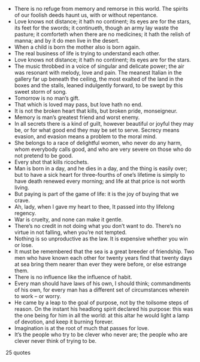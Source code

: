  - There is no refuge from memory and remorse in this world. The spirits of our foolish deeds haunt us, with or without repentance.
 - Love knows not distance; it hath no continent; its eyes are for the stars, its feet for the swords; it continueth, though an army lay waste the pasture; it comforteth when there are no medicines; it hath the relish of manna; and by it do men live in the desert.
 - When a child is born the mother also is born again.
 - The real business of life is trying to understand each other.
 - Love knows not distance; it hath no continent; its eyes are for the stars.
 - The music throbbed in a voice of singular and delicate power; the air was resonant with melody, love and pain. The meanest Italian in the gallery far up beneath the ceiling, the most exalted of the land in the boxes and the stalls, leaned indulgently forward, to be swept by this sweet storm of song.
 - Tomorrow is no man’s gift.
 - That which is loved may pass, but love hath no end.
 - It is not the broken heart that kills, but broken pride, monseigneur.
 - Memory is man’s greatest friend and worst enemy.
 - In all secrets there is a kind of guilt, however beautiful or joyful they may be, or for what good end they may be set to serve. Secrecy means evasion, and evasion means a problem to the moral mind.
 - She belongs to a race of delightful women, who never do any harm, whom everybody calls good, and who are very severe on those who do not pretend to be good.
 - Every shot that kills ricochets.
 - Man is born in a day, and he dies in a day, and the thing is easily over; but to have a sick heart for three-fourths of one’s lifetime is simply to have death renewed every morning; and life at that price is not worth living.
 - But paying is part of the game of life: it is the joy of buying that we crave.
 - Ah, lady, when I gave my heart to thee, It passed into thy lifelong regency.
 - War is cruelty, and none can make it gentle.
 - There’s no credit in not doing what you don’t want to do. There’s no virtue in not falling, when you’re not tempted.
 - Nothing is so unproductive as the law. It is expensive whether you win or lose.
 - It must be remembered that the sea is a great breeder of friendship. Two men who have known each other for twenty years find that twenty days at sea bring them nearer than ever they were before, or else estrange them.
 - There is no influence like the influence of habit.
 - Every man should have laws of his own, I should think; commandments of his own, for every man has a different set of circumstances wherein to work – or worry.
 - He came by a leap to the goal of purpose, not by the toilsome steps of reason. On the instant his headlong spirit declared his purpose: this was the one being for him in all the world: at this altar he would light a lamp of devotion, and keep it burning forever.
 - Imagination is at the root of much that passes for love.
 - It’s the people who try to be clever who never are; the people who are clever never think of trying to be.

25 quotes